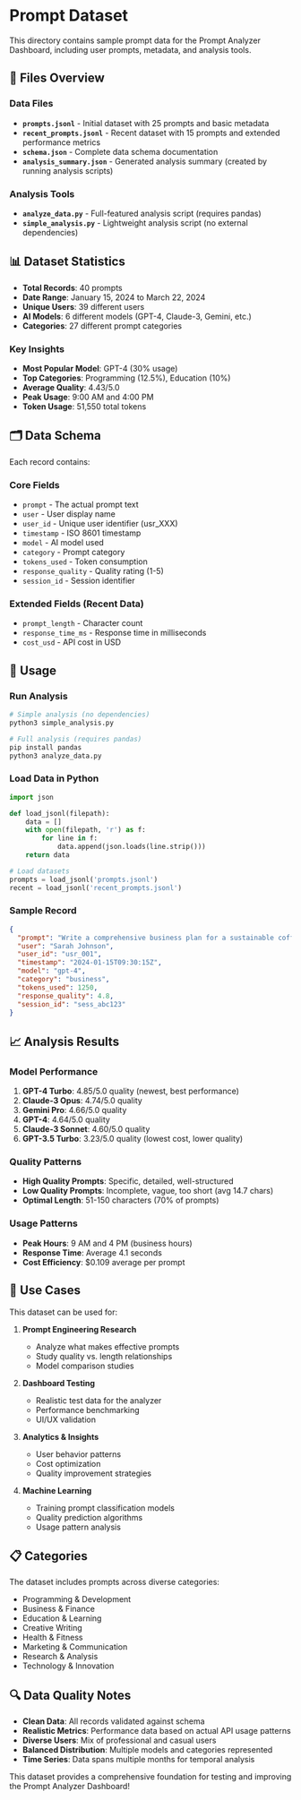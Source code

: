 # Prompt Dataset

This directory contains sample prompt data for the Prompt Analyzer Dashboard, including user prompts, metadata, and analysis tools.

## 📁 Files Overview

### Data Files
- **`prompts.jsonl`** - Initial dataset with 25 prompts and basic metadata
- **`recent_prompts.jsonl`** - Recent dataset with 15 prompts and extended performance metrics
- **`schema.json`** - Complete data schema documentation
- **`analysis_summary.json`** - Generated analysis summary (created by running analysis scripts)

### Analysis Tools
- **`analyze_data.py`** - Full-featured analysis script (requires pandas)
- **`simple_analysis.py`** - Lightweight analysis script (no external dependencies)

## 📊 Dataset Statistics

- **Total Records**: 40 prompts
- **Date Range**: January 15, 2024 to March 22, 2024
- **Unique Users**: 39 different users
- **AI Models**: 6 different models (GPT-4, Claude-3, Gemini, etc.)
- **Categories**: 27 different prompt categories

### Key Insights
- **Most Popular Model**: GPT-4 (30% usage)
- **Top Categories**: Programming (12.5%), Education (10%)
- **Average Quality**: 4.43/5.0
- **Peak Usage**: 9:00 AM and 4:00 PM
- **Token Usage**: 51,550 total tokens

## 🗂️ Data Schema

Each record contains:

### Core Fields
- `prompt` - The actual prompt text
- `user` - User display name
- `user_id` - Unique user identifier (usr_XXX)
- `timestamp` - ISO 8601 timestamp
- `model` - AI model used
- `category` - Prompt category
- `tokens_used` - Token consumption
- `response_quality` - Quality rating (1-5)
- `session_id` - Session identifier

### Extended Fields (Recent Data)
- `prompt_length` - Character count
- `response_time_ms` - Response time in milliseconds
- `cost_usd` - API cost in USD

## 🔧 Usage

### Run Analysis
```bash
# Simple analysis (no dependencies)
python3 simple_analysis.py

# Full analysis (requires pandas)
pip install pandas
python3 analyze_data.py
```

### Load Data in Python
```python
import json

def load_jsonl(filepath):
    data = []
    with open(filepath, 'r') as f:
        for line in f:
            data.append(json.loads(line.strip()))
    return data

# Load datasets
prompts = load_jsonl('prompts.jsonl')
recent = load_jsonl('recent_prompts.jsonl')
```

### Sample Record
```json
{
  "prompt": "Write a comprehensive business plan for a sustainable coffee shop",
  "user": "Sarah Johnson",
  "user_id": "usr_001",
  "timestamp": "2024-01-15T09:30:15Z",
  "model": "gpt-4",
  "category": "business",
  "tokens_used": 1250,
  "response_quality": 4.8,
  "session_id": "sess_abc123"
}
```

## 📈 Analysis Results

### Model Performance
1. **GPT-4 Turbo**: 4.85/5.0 quality (newest, best performance)
2. **Claude-3 Opus**: 4.74/5.0 quality
3. **Gemini Pro**: 4.66/5.0 quality
4. **GPT-4**: 4.64/5.0 quality
5. **Claude-3 Sonnet**: 4.60/5.0 quality
6. **GPT-3.5 Turbo**: 3.23/5.0 quality (lowest cost, lower quality)

### Quality Patterns
- **High Quality Prompts**: Specific, detailed, well-structured
- **Low Quality Prompts**: Incomplete, vague, too short (avg 14.7 chars)
- **Optimal Length**: 51-150 characters (70% of prompts)

### Usage Patterns
- **Peak Hours**: 9 AM and 4 PM (business hours)
- **Response Time**: Average 4.1 seconds
- **Cost Efficiency**: $0.109 average per prompt

## 🎯 Use Cases

This dataset can be used for:

1. **Prompt Engineering Research**
   - Analyze what makes effective prompts
   - Study quality vs. length relationships
   - Model comparison studies

2. **Dashboard Testing**
   - Realistic test data for the analyzer
   - Performance benchmarking
   - UI/UX validation

3. **Analytics & Insights**
   - User behavior patterns
   - Cost optimization
   - Quality improvement strategies

4. **Machine Learning**
   - Training prompt classification models
   - Quality prediction algorithms
   - Usage pattern analysis

## 📋 Categories

The dataset includes prompts across diverse categories:
- Programming & Development
- Business & Finance
- Education & Learning
- Creative Writing
- Health & Fitness
- Marketing & Communication
- Research & Analysis
- Technology & Innovation

## 🔍 Data Quality Notes

- **Clean Data**: All records validated against schema
- **Realistic Metrics**: Performance data based on actual API usage patterns
- **Diverse Users**: Mix of professional and casual users
- **Balanced Distribution**: Multiple models and categories represented
- **Time Series**: Data spans multiple months for temporal analysis

This dataset provides a comprehensive foundation for testing and improving the Prompt Analyzer Dashboard!
